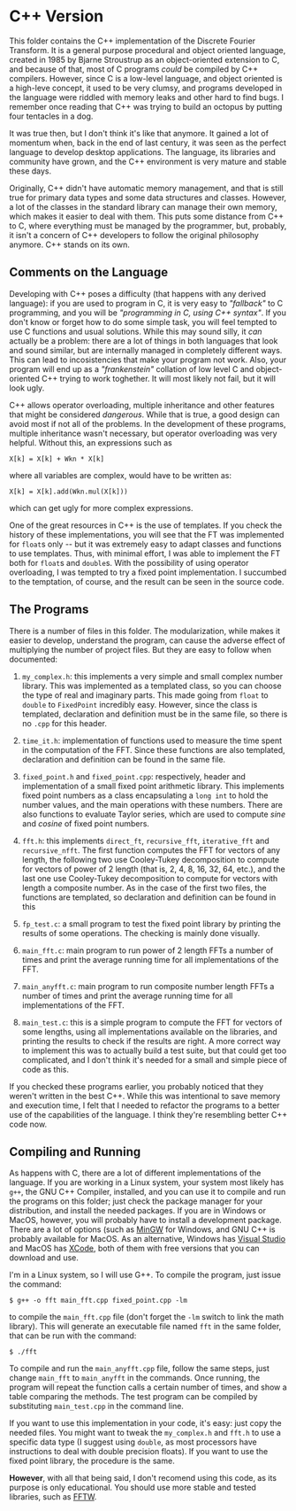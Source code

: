 # C++ Version
This folder contains the C++ implementation of the Discrete Fourier Transform. It is a general purpose procedural and object oriented language, created in 1985 by Bjarne Stroustrup as an object-oriented extension to C, and because of that, most of C programs *could* be compiled by C++ compilers. However, since C is a low-level language, and object oriented is a high-leve concept, it used to be very clumsy, and programs developed in the language were riddled with memory leaks and other hard to find bugs. I remember once reading that C++ was trying to build an octopus by putting four tentacles in a dog.

It was true then, but I don't think it's like that anymore. It gained a lot of momentum when, back in the end of last century, it was seen as the perfect language to develop desktop applications. The language, its libraries and community have grown, and the C++ environment is very mature and stable these days.

Originally, C++ didn't have automatic memory management, and that is still true for primary data types and some data structures and classes. However, a lot of the classes in the standard library can manage their own memory, which makes it easier to deal with them. This puts some distance from C++ to C, where everything must be managed by the programmer, but, probably, it isn't a concern of C++ developers to follow the original philosophy anymore. C++ stands on its own.

## Comments on the Language
Developing with C++ poses a difficulty (that happens with any derived language): if you are used to program in C, it is very easy to *"fallback"* to C programming, and you will be *"programming in C, using C++ syntax"*. If you don't know or forget how to do some simple task, you will feel tempted to use C functions and usual solutions. While this may sound silly, it *can* actually be a problem: there are a lot of things in both languages that look and sound similar, but are internally managed in completely different ways. This can lead to incosistencies that make your program not work. Also, your program will end up as a *"frankenstein"* collation of low level C and object-oriented C++ trying to work toghether. It will most likely not fail, but it will look ugly.

C++ allows operator overloading, multiple inheritance and other features that might be considered *dangerous*. While that is true, a good design can avoid most if not all of the problems. In the development of these programs, multiple inheritance wasn't necessary, but operator overloading was very helpful. Without this, an expressions such as

```
X[k] = X[k] + Wkn * X[k]
```

where all variables are complex, would have to be written as:

```
X[k] = X[k].add(Wkn.mul(X[k]))
```

which can get ugly for more complex expressions.

One of the great resources in C++ is the use of templates. If you check the history of these implementations, you will see that the FT was implemented for `float`s only -- but it was extremely easy to adapt classes and functions to use templates. Thus, with minimal effort, I was able to implement the FT both for `float`s and `double`s. With the possibility of using operator overloading, I was tempted to try a fixed point implementation. I succumbed to the temptation, of course, and the result can be seen in the source code.

## The Programs
There is a number of files in this folder. The modularization, while makes it easier to develop, understand the program, can cause the adverse effect of multiplying the number of project files. But they are easy to follow when documented:

1. `my_complex.h`: this implements a very simple and small complex number library. This was implemented as a templated class, so you can choose the type of real and imaginary parts. This made going from `float` to `double` to `FixedPoint` incredibly easy. However, since the class is templated, declaration and definition must be in the same file, so there is no `.cpp` for this header.

2. `time_it.h`: implementation of functions used to measure the time spent in the computation of the FFT. Since these functions are also templated, declaration and definition can be found in the same file.

3. `fixed_point.h` and `fixed_point.cpp`: respectively, header and implementation of a small fixed point arithmetic library. This implements fixed point numbers as a class encapsulating a `long int` to hold the number values, and the main operations with these numbers. There are also functions to evaluate Taylor series, which are used to compute _sine_ and _cosine_ of fixed point numbers.

4. `fft.h`: this implements `direct_ft`, `recursive_fft`, `iterative_fft` and `recursive_nfft`. The first function computes the FFT for vectors of any length, the following two use Cooley-Tukey decomposition to compute for vectors of power of 2 length (that is, 2, 4, 8, 16, 32, 64, etc.), and the last one use Cooley-Tukey decomposition to compute for vectors with length a composite number. As in the case of the first two files, the functions are templated, so declaration and definition can be found in this

5. `fp_test.c`: a small program to test the fixed point library by printing the results of some operations. The checking is mainly done visually.

6. `main_fft.c`: main program to run power of 2 length FFTs a number of times and print the average running time for all implementations of the FFT.

7. `main_anyfft.c`: main program to run composite number length FFTs a number of times and print the average running time for all implementations of the FFT.

8. `main_test.c`: this is a simple program to compute the FFT for vectors of some lengths, using all implementations available on the libraries, and printing the results to check if the results are right. A more correct way to implement this was to actually build a test suite, but that could get too complicated, and I don't think it's needed for a small and simple piece of code as this.

If you checked these programs earlier, you probably noticed that they weren't written in the best C++. While this was intentional to save memory and execution time, I felt that I needed to refactor the programs to a better use of the capabilities of the language. I think they're resembling better C++ code now.

## Compiling and Running
As happens with C, there are a lot of different implementations of the language. If you are working in a Linux system, your system most likely has `g++`, the GNU C++ Compiler, installed, and you can use it to compile and run the programs on this folder; just check the package manager for your distribution, and install the needed packages. If you are in Windows or MacOS, however, you will probably have to install a development package. There are a lot of options (such as [MinGW](http://mingw.org/) for Windows, and GNU C++ is probably available for MacOS. As an alternative, Windows has [Visual Studio](https://visualstudio.microsoft.com/) and MacOS has [XCode](https://developer.apple.com/), both of them with free versions that you can download and use.

I'm in a Linux system, so I will use G++. To compile the program, just issue the command:

```
$ g++ -o fft main_fft.cpp fixed_point.cpp -lm
```

to compile the `main_fft.cpp` file (don't forget the `-lm` switch to link the math library). This will generate an executable file named `fft` in the same folder, that can be run with the command:

```
$ ./fft
```

To compile and run the `main_anyfft.cpp` file, follow the same steps, just change `main_fft` to `main_anyfft` in the commands. Once running, the program will repeat the function calls a certain number of times, and show a table comparing the methods. The test program can be compiled by substituting `main_test.cpp` in the command line.

If you want to use this implementation in your code, it's easy: just copy the needed files. You might want to tweak the `my_complex.h` and `fft.h` to use a specific data type (I suggest using `double`, as most processors have instructions to deal with double precision floats). If you want to use the fixed point library, the procedure is the same.

**However**, with all that being said, I don't recomend using this code, as its purpose is only educational. You should use more stable and tested libraries, such as [FFTW](http://www.fftw.org/).


